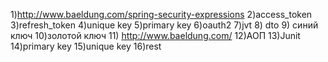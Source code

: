 1)http://www.baeldung.com/spring-security-expressions
2)access_token
3)refresh_token
4)unique key
5)primary key
6)oauth2
7)jvt
8) dto
9) синий ключ 
10)золотой ключ 
11) http://www.baeldung.com/
12)АОП
13)Junit
14)primary key
15)unique key
16)rest
